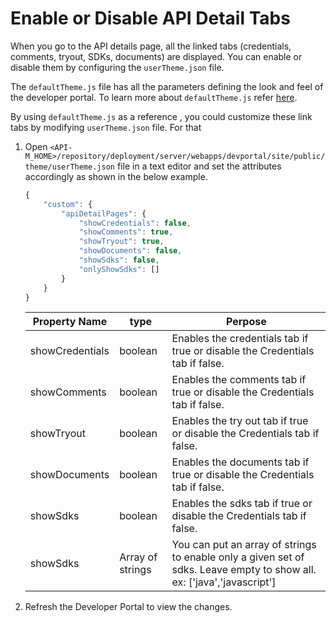 # Enable or Disable API Detail Tabs

When you go to the API details page, all the linked tabs (credentials, comments, tryout, SDKs, documents) are displayed. You can enable or disable them by configuring the `userTheme.json` file.

The `defaultTheme.js` file has all the parameters defining the look and feel of the developer portal. To learn more about `defaultTheme.js` refer [here]({{base_path}}/reference/customize-product/customizations/customizing-the-developer-portal/overriding-developer-portal-theme/#global-theming).

By using `defaultTheme.js` as a reference , you could customize these link tabs by modifying `userTheme.json` file. For that

1. Open `<API-M_HOME>/repository/deployment/server/webapps/devportal/site/public/theme/userTheme.json` file in a text editor and set the  attributes accordingly as shown in the below example.

    ```js
    {
        "custom": {
            "apiDetailPages": {
                "showCredentials": false,
                "showComments": true,
                "showTryout": true,
                "showDocuments": false,
                "showSdks": false,
                "onlyShowSdks": []
            }
        }
    }
    ```

    | Property Name | type | Perpose |
    | ---- | ---- | ---- |
    | showCredentials | boolean | Enables the credentials tab if true or disable the Credentials tab if false. |
    | showComments | boolean | Enables the comments tab if true or disable the Credentials tab if false. |
    | showTryout | boolean | Enables the try out tab if true or disable the Credentials tab if false. |
    | showDocuments | boolean | Enables the documents tab if true or disable the Credentials tab if false. |
    | showSdks | boolean | Enables the sdks tab if true or disable the Credentials tab if false. |
    | showSdks | Array of strings | You can put an array of strings to enable only a given set of sdks. Leave empty to show all. ex: ['java','javascript'] |

2. Refresh the Developer Portal to view the changes.
